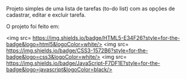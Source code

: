 Projeto simples de uma lista de tarefas (to-do list) com as opções de cadastrar, editar e excluir tarefa.

O projeto foi feito em: 


<img src= https://img.shields.io/badge/HTML5-E34F26?style=for-the-badge&logo=html5&logoColor=white/>
<img src= https://img.shields.io/badge/CSS3-1572B6?style=for-the-badge&logo=css3&logoColor=white/>
<img src= https://img.shields.io/badge/JavaScript-F7DF1E?style=for-the-badge&logo=javascript&logoColor=black/>
